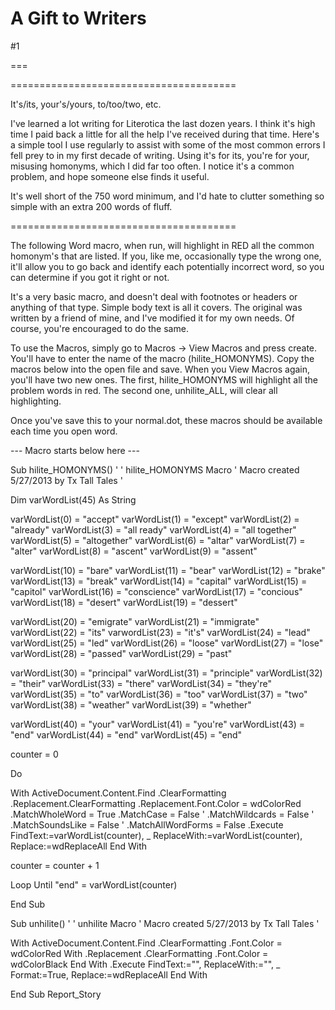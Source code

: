 A Gift to Writers
=================
#1 

 

 

===

======================================= 

 It's/its, your's/yours, to/too/two, etc. 

 I've learned a lot writing for Literotica the last dozen years. I think it's high time I paid back a little for all the help I've received during that time. Here's a simple tool I use regularly to assist with some of the most common errors I fell prey to in my first decade of writing. Using it's for its, you're for your, misusing homonyms, which I did far too often. I notice it's a common problem, and hope someone else finds it useful. 

 It's well short of the 750 word minimum, and I'd hate to clutter something so simple with an extra 200 words of fluff. 

 ======================================= 

 The following Word macro, when run, will highlight in RED all the common homonym's that are listed. If you, like me, occasionally type the wrong one, it'll allow you to go back and identify each potentially incorrect word, so you can determine if you got it right or not. 

 It's a very basic macro, and doesn't deal with footnotes or headers or anything of that type. Simple body text is all it covers. The original was written by a friend of mine, and I've modified it for my own needs. Of course, you're encouraged to do the same. 

 To use the Macros, simply go to Macros -> View Macros and press create. You'll have to enter the name of the macro (hilite_HOMONYMS). Copy the macros below into the open file and save. When you View Macros again, you'll have two new ones. The first, hilite_HOMONYMS will highlight all the problem words in red. The second one, unhilite_ALL, will clear all highlighting. 

 Once you've save this to your normal.dot, these macros should be available each time you open word. 

 --- Macro starts below here --- 

 Sub hilite_HOMONYMS() ' ' hilite_HOMONYMS Macro ' Macro created 5/27/2013 by Tx Tall Tales ' 

 Dim varWordList(45) As String 

 varWordList(0) = "accept" varWordList(1) = "except" varWordList(2) = "already" varWordList(3) = "all ready" varWordList(4) = "all together" varWordList(5) = "altogether" varWordList(6) = "altar" varWordList(7) = "alter" varWordList(8) = "ascent" varWordList(9) = "assent" 

 varWordList(10) = "bare" varWordList(11) = "bear" varWordList(12) = "brake" varWordList(13) = "break" varWordList(14) = "capital" varWordList(15) = "capitol" varWordList(16) = "conscience" varWordList(17) = "concious" varWordList(18) = "desert" varWordList(19) = "dessert" 

 varWordList(20) = "emigrate" varWordList(21) = "immigrate" varWordList(22) = "its" varwordList(23) = "it's" varWordList(24) = "lead" varWordList(25) = "led" varWordList(26) = "loose" varWordList(27) = "lose" varWordList(28) = "passed" varWordList(29) = "past" 

 varWordList(30) = "principal" varWordList(31) = "principle" varWordList(32) = "their" varWordList(33) = "there" varWordList(34) = "they're" varWordList(35) = "to" varWordList(36) = "too" varWordList(37) = "two" varWordList(38) = "weather" varWordList(39) = "whether" 

 varWordList(40) = "your" varWordList(41) = "you're" varWordList(43) = "end" varWordList(44) = "end" varWordList(45) = "end" 

 counter = 0 

 Do 

 With ActiveDocument.Content.Find .ClearFormatting .Replacement.ClearFormatting .Replacement.Font.Color = wdColorRed .MatchWholeWord = True .MatchCase = False ' .MatchWildcards = False ' .MatchSoundsLike = False ' .MatchAllWordForms = False .Execute FindText:=varWordList(counter), _ ReplaceWith:=varWordList(counter), Replace:=wdReplaceAll End With 

 counter = counter + 1 

 Loop Until "end" = varWordList(counter) 

 End Sub 

 

 

 Sub unhilite() ' ' unhilite Macro ' Macro created 5/27/2013 by Tx Tall Tales ' 

 With ActiveDocument.Content.Find .ClearFormatting .Font.Color = wdColorRed With .Replacement .ClearFormatting .Font.Color = wdColorBlack End With .Execute FindText:="", ReplaceWith:="", _ Format:=True, Replace:=wdReplaceAll End With 

 End Sub Report_Story 
